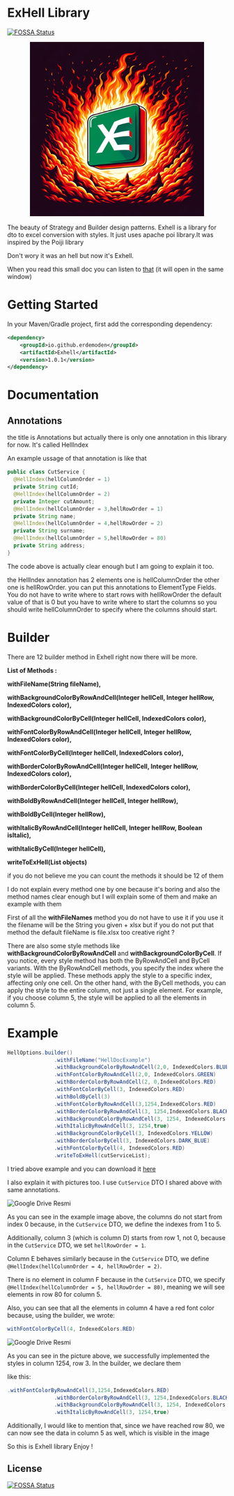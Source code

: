 # ExHell Library 
[![FOSSA Status](https://app.fossa.com/api/projects/git%2Bgithub.com%2Ferdemoden%2FExhell.svg?type=shield)](https://app.fossa.com/projects/git%2Bgithub.com%2Ferdemoden%2FExhell?ref=badge_shield)

<p align="center">
  <img src="ExHell.jpg" width="400" height="400">
</p>

The beauty of Strategy and Builder design patterns.
Exhell is a library for dto to excel conversion with styles. It just uses apache poi library.It was inspired by the Poiji library

Don't wory it was an hell but now it's Exhell.

When you read this small doc you can listen to [that](https://www.youtube.com/watch?v=lFbnQQ6t98Q) (it will open in the same window)


# Getting Started

In your Maven/Gradle project, first add the corresponding dependency:

```xml
<dependency>
    <groupId>io.github.erdemoden</groupId>
    <artifactId>Exhell</artifactId>
    <version>1.0.1</version>
</dependency>
```
# Documentation 

  ## Annotations
  the title is Annotations but actually there is only one annotation in this library for now. It's called HellIndex 

  An example ussage of that annotation is like that 

  ``` java
public class CutService {
    @HellIndex(hellColumnOrder = 1)
    private String cutId;
    @HellIndex(hellColumnOrder = 2)
    private Integer cutAmount;
    @HellIndex(hellColumnOrder = 3,hellRowOrder = 1)
    private String name;
    @HellIndex(hellColumnOrder = 4,hellRowOrder = 2)
    private String surname;
    @HellIndex(hellColumnOrder = 5,hellRowOrder = 80)
    private String address;
}
  ```
The code above is actually clear enough but I am going to explain it too.

the HellIndex annotation has 2 elements one is hellColumnOrder the other one is hellRowOrder.
you can put this annotations to ElementType Fields. You do not have to write where to start rows with hellRowOrder the default value of that is 0 
but you have to write where to start the columns so you should write hellColumnOrder to specify where the columns should start.

# Builder
  
  There are 12 builder method in Exhell right now there will be more.

  
  **List of Methods :** 

  
  **withFileName(String fileName),** 
  
  
   **withBackgroundColorByRowAndCell(Integer hellCell, Integer hellRow, IndexedColors color),**
  
  
  **withBackgroundColorByCell(Integer hellCell, IndexedColors color),**
  
  
  **withFontColorByRowAndCell(Integer hellCell, Integer hellRow, IndexedColors color),**
  
  
  **withFontColorByCell(Integer hellCell, IndexedColors color),**
  
  
  **withBorderColorByRowAndCell(Integer hellCell, Integer hellRow, IndexedColors color),**
  
  
  **withBorderColorByCell(Integer hellCell, IndexedColors color),**
  
  
  **withBoldByRowAndCell(Integer hellCell, Integer hellRow),**
  
  
  **withBoldByCell(Integer hellRow),**
  
  
  **withItalicByRowAndCell(Integer hellCell, Integer hellRow, Boolean isItalic),**
  
  
  **withItalicByCell(Integer hellCell),**
  
  
  **writeToExHell(List<T> objects)**

  
  if you do not believe me you can count the methods it should be 12 of them 

  I do not explain every method one by one because it's boring and also the method names clear enough but I will explain some of them and make an example with them

  First of all the **withFileNames** method you do not have to use it if you use it the filename will be the String you given + xlsx but if you do not put that method the default fileName is file.xlsx 
  too creative right ? 

 There are also some style methods like **withBackgroundColorByRowAndCell** and **withBackgroundColorByCell**. If you notice, every style method has both the ByRowAndCell and ByCell variants. With the ByRowAndCell methods, you specify the index where the style will be applied. These methods apply the style to a specific index, affecting only one cell. On the other hand, with the ByCell methods, you can apply the style to the entire column, not just a single element. For example, if you choose column 5, the style will be applied to all the elements in column 5.


 # Example

 ``` java
HellOptions.builder()
                .withFileName("HellDocExample")
                .withBackgroundColorByRowAndCell(2,0, IndexedColors.BLUE)
                .withFontColorByRowAndCell(2,0, IndexedColors.GREEN)
                .withBorderColorByRowAndCell(2, 0,IndexedColors.RED)
                .withFontColorByCell(3, IndexedColors.RED)
                .withBoldByCell(3)
                .withFontColorByRowAndCell(3,1254,IndexedColors.RED)
                .withBorderColorByRowAndCell(3, 1254,IndexedColors.BLACK)
                .withBackgroundColorByRowAndCell(3, 1254, IndexedColors.AQUA)
                .withItalicByRowAndCell(3, 1254,true)
                .withBackgroundColorByCell(3, IndexedColors.YELLOW)
                .withBorderColorByCell(3, IndexedColors.DARK_BLUE)
                .withFontColorByCell(4, IndexedColors.RED)
                .writeToExHell(cutServiceList);
 ```
I tried above example and you can download it [here](https://docs.google.com/spreadsheets/d/14qdjq4uuvqmOCDUiHcw36f547kr2EBuA/edit?usp=sharing&ouid=100163933498366054655&rtpof=true&sd=true) 

I also explain it with pictures too. I use `CutService` DTO I shared above with same annotations.


![Google Drive Resmi](https://drive.google.com/uc?id=1oxzFWY13Uu_Z-V_j7Dg3qAwve57G14zb)

As you can see in the example image above, the columns do not start from index 0 because, in the `CutService` DTO, we define the indexes from 1 to 5.

Additionally, column 3 (which is column D) starts from row 1, not 0, because in the `CutService` DTO, we set `hellRowOrder = 1`.

Column E behaves similarly because in the `CutService` DTO, we define `@HellIndex(hellColumnOrder = 4, hellRowOrder = 2)`.

There is no element in column F because in the `CutService` DTO, we specify `@HellIndex(hellColumnOrder = 5, hellRowOrder = 80)`, meaning we will see elements in row 80 for column 5.

Also, you can see that all the elements in column 4 have a red font color because, using the builder, we wrote:
```java
withFontColorByCell(4, IndexedColors.RED)
```
![Google Drive Resmi](https://drive.google.com/uc?id=1mcN3jiAQxcQfiqJJPf0LxS9AOTs3YRIu)

As you can see in the picture above, we successfully implemented the styles in column 1254, row 3. In the builder, we declare them 

like this:

 ```java 
.withFontColorByRowAndCell(3,1254,IndexedColors.RED)
                .withBorderColorByRowAndCell(3, 1254,IndexedColors.BLACK)
                .withBackgroundColorByRowAndCell(3, 1254, IndexedColors.AQUA)
                .withItalicByRowAndCell(3, 1254,true)
 ```

Additionally, I would like to mention that, since we have reached row 80, we can now see the data in column 5 as well, which is visible in the image


So this is Exhell library Enjoy ! 

## License
[![FOSSA Status](https://app.fossa.com/api/projects/git%2Bgithub.com%2Ferdemoden%2FExhell.svg?type=large)](https://app.fossa.com/projects/git%2Bgithub.com%2Ferdemoden%2FExhell?ref=badge_large)
